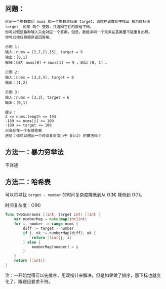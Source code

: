 ## 问题：

```
给定一个整数数组 nums 和一个整数目标值 target，请你在该数组中找出 和为目标值 target  的那 两个 整数，并返回它们的数组下标。
你可以假设每种输入只会对应一个答案。但是，数组中同一个元素在答案里不能重复出现。
你可以按任意顺序返回答案。

示例 1：
输入：nums = [2,7,11,15], target = 9
输出：[0,1]
解释：因为 nums[0] + nums[1] == 9 ，返回 [0, 1] 。

示例 2：
输入：nums = [3,2,4], target = 6
输出：[1,2]

示例 3：
输入：nums = [3,3], target = 6
输出：[0,1]
 
提示：
2 <= nums.length <= 104
-109 <= nums[i] <= 109
-109 <= target <= 109
只会存在一个有效答案
进阶：你可以想出一个时间复杂度小于 O(n2) 的算法吗？
```

## 方法一：暴力穷举法

不详述

## 方法二：哈希表

可以将寻找 `target - number` 的时间复杂度降低到从 O(N) 降低到 O(1)。

时间复杂度：O(N)

```go
func twoSum(nums []int, target int) []int {
	var numberMap = make(map[int]int)
	for i, number := range nums {
		diff := target - number
		if j, ok := numberMap[diff]; ok {
			return []int{j, i}
		} else {
			numberMap[number] = i
		}
	}
	return []int{}
}
```

 注：一开始觉得可以先排序，用双指针来解决，但是如果做了排序，那下标也就变化了，跟题目要求不符。